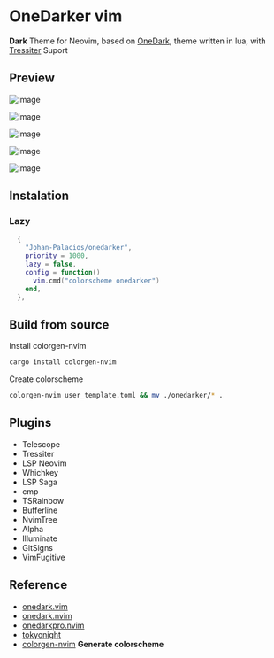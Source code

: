 # OneDarker vim

**Dark** Theme for Neovim, based on [OneDark](https://github.com/joshdick/onedark.vim), theme written in lua, with [Tressiter](https://github.com/nvim-treesitter/nvim-treesitter) Suport

## Preview

![image](https://user-images.githubusercontent.com/77251405/215610243-590faac9-2470-4712-bdd0-0263eb7704be.png)

![image](https://user-images.githubusercontent.com/77251405/215610180-28d65f76-e6ae-4bdf-9502-4750827a7b47.png)

![image](https://user-images.githubusercontent.com/77251405/215610450-0c7e73af-e9cb-4022-b3c8-85d1eba2e508.png)

![image](https://user-images.githubusercontent.com/77251405/215610769-744c8fb5-b42b-4873-b170-b4bb65bebbdb.png)

![image](https://user-images.githubusercontent.com/77251405/215610262-ff5b8974-e0eb-45d7-8b5f-6ed418aad8f4.png)

## Instalation

### Lazy

```lua
  {
    "Johan-Palacios/onedarker",
    priority = 1000,
    lazy = false,
    config = function()
      vim.cmd("colorscheme onedarker")
    end,
  },

```

## Build from source

Install colorgen-nvim

```bash
cargo install colorgen-nvim

```

Create colorscheme

```bash
colorgen-nvim user_template.toml && mv ./onedarker/* .

```

## Plugins

- Telescope
- Tressiter
- LSP Neovim
- Whichkey
- LSP Saga
- cmp
- TSRainbow
- Bufferline
- NvimTree
- Alpha
- Illuminate
- GitSigns
- VimFugitive

## Reference

- [onedark.vim](https://github.com/joshdick/onedark.vim)
- [onedark.nvim](https://github.com/navarasu/onedark.nvim)
- [onedarkpro.nvim](https://github.com/navarasu/onedark.nvim)
- [tokyonight](https://github.com/folke/tokyonight.nvim)
- [colorgen-nvim](https://github.com/ChristianChiarulli/colorgen-nvim) **Generate colorscheme**
